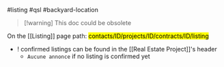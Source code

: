 #listing
#qsl 
#backyard-location


> [!warning] This doc could be obsolete

On the [[Listing]] page
path: <mark class='path'>contacts/ID/projects/ID/contracts/ID/listing</mark>

- ! confirmed listings can be found in the [[Real Estate Project]]'s header
	- `Aucune annonce` if no listing is confirmed yet